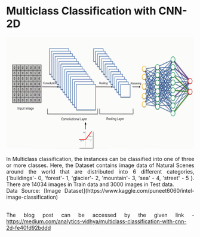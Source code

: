 # Multiclass Classification with CNN-2D
<img src="/cnn.png" width="1000" height="300" /><br>
<div align="justify">
In Multiclass classification, the instances can be classified into one of three or more classes. Here, the Dataset contains image data of Natural Scenes around the world that are distributed into 6 different categories, {'buildings'- 0, 'forest'- 1, 'glacier'- 2, 'mountain'- 3, 'sea' - 4, 'street' - 5 }. There are 14034 images in Train data and 3000 images in Test data.<br>
Data Source: [Image Dataset](https://www.kaggle.com/puneet6060/intel-image-classification)<br><br>

The blog post can be accessed by the given link - https://medium.com/analytics-vidhya/multiclass-classification-with-cnn-2d-fe40fd92bddd
</div>
